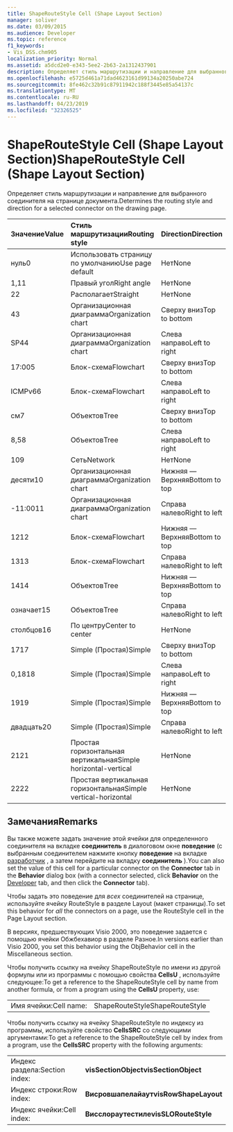```yaml
---
title: ShapeRouteStyle Cell (Shape Layout Section)
manager: soliver
ms.date: 03/09/2015
ms.audience: Developer
ms.topic: reference
f1_keywords:
- Vis_DSS.chm905
localization_priority: Normal
ms.assetid: a5dcd2e0-e343-5ee2-2b63-2a1312437901
description: Определяет стиль маршрутизации и направление для выбранного соединителя на странице документа.
ms.openlocfilehash: e5725d461a71dad4623161d99134a20250abe724
ms.sourcegitcommit: 8fe462c32b91c87911942c188f3445e85a54137c
ms.translationtype: MT
ms.contentlocale: ru-RU
ms.lasthandoff: 04/23/2019
ms.locfileid: "32326525"
---
```

# <a name="shaperoutestyle-cell-shape-layout-section"></a><span data-ttu-id="88f8b-103">ShapeRouteStyle Cell (Shape Layout Section)</span><span class="sxs-lookup"><span data-stu-id="88f8b-103">ShapeRouteStyle Cell (Shape Layout Section)</span></span>

<span data-ttu-id="88f8b-104">Определяет стиль маршрутизации и направление для выбранного соединителя на странице документа.</span><span class="sxs-lookup"><span data-stu-id="88f8b-104">Determines the routing style and direction for a selected connector on the drawing page.</span></span>
  
|<span data-ttu-id="88f8b-105">**Значение**</span><span class="sxs-lookup"><span data-stu-id="88f8b-105">**Value**</span></span>|<span data-ttu-id="88f8b-106">**Стиль маршрутизации**</span><span class="sxs-lookup"><span data-stu-id="88f8b-106">**Routing style**</span></span>|<span data-ttu-id="88f8b-107">**Direction**</span><span class="sxs-lookup"><span data-stu-id="88f8b-107">**Direction**</span></span>|<span data-ttu-id="88f8b-108">**Константа автоматизации**</span><span class="sxs-lookup"><span data-stu-id="88f8b-108">**Automation constant**</span></span>|
|:-----|:-----|:-----|:-----|
|<span data-ttu-id="88f8b-109">нуль</span><span class="sxs-lookup"><span data-stu-id="88f8b-109">0</span></span>  <br/> |<span data-ttu-id="88f8b-110">Использовать страницу по умолчанию</span><span class="sxs-lookup"><span data-stu-id="88f8b-110">Use page default</span></span>  <br/> |<span data-ttu-id="88f8b-111">Нет</span><span class="sxs-lookup"><span data-stu-id="88f8b-111">None</span></span>  <br/> |<span data-ttu-id="88f8b-112">**Вислораутедефаулт**</span><span class="sxs-lookup"><span data-stu-id="88f8b-112">**visLORouteDefault**</span></span> <br/> |
|<span data-ttu-id="88f8b-113">1,1</span><span class="sxs-lookup"><span data-stu-id="88f8b-113">1</span></span>  <br/> |<span data-ttu-id="88f8b-114">Правый угол</span><span class="sxs-lookup"><span data-stu-id="88f8b-114">Right angle</span></span>  <br/> |<span data-ttu-id="88f8b-115">Нет</span><span class="sxs-lookup"><span data-stu-id="88f8b-115">None</span></span>  <br/> |<span data-ttu-id="88f8b-116">**Вислораутеригхтангле**</span><span class="sxs-lookup"><span data-stu-id="88f8b-116">**visLORouteRightAngle**</span></span> <br/> |
|<span data-ttu-id="88f8b-117">2</span><span class="sxs-lookup"><span data-stu-id="88f8b-117">2</span></span>  <br/> |<span data-ttu-id="88f8b-118">Располагает</span><span class="sxs-lookup"><span data-stu-id="88f8b-118">Straight</span></span>  <br/> |<span data-ttu-id="88f8b-119">Нет</span><span class="sxs-lookup"><span data-stu-id="88f8b-119">None</span></span>  <br/> |<span data-ttu-id="88f8b-120">**Вислораутестраигхт**</span><span class="sxs-lookup"><span data-stu-id="88f8b-120">**visLORouteStraight**</span></span> <br/> |
|<span data-ttu-id="88f8b-121">4</span><span class="sxs-lookup"><span data-stu-id="88f8b-121">3</span></span>  <br/> |<span data-ttu-id="88f8b-122">Организационная диаграмма</span><span class="sxs-lookup"><span data-stu-id="88f8b-122">Organization chart</span></span>  <br/> |<span data-ttu-id="88f8b-123">Сверху вниз</span><span class="sxs-lookup"><span data-stu-id="88f8b-123">Top to bottom</span></span>  <br/> |<span data-ttu-id="88f8b-124">**Вислораутеоргчартнс**</span><span class="sxs-lookup"><span data-stu-id="88f8b-124">**visLORouteOrgChartNS**</span></span> <br/> |
|<span data-ttu-id="88f8b-125">SP4</span><span class="sxs-lookup"><span data-stu-id="88f8b-125">4</span></span>  <br/> |<span data-ttu-id="88f8b-126">Организационная диаграмма</span><span class="sxs-lookup"><span data-stu-id="88f8b-126">Organization chart</span></span>  <br/> |<span data-ttu-id="88f8b-127">Слева направо</span><span class="sxs-lookup"><span data-stu-id="88f8b-127">Left to right</span></span>  <br/> |<span data-ttu-id="88f8b-128">**Вислораутеоргчартве**</span><span class="sxs-lookup"><span data-stu-id="88f8b-128">**visLORouteOrgChartWE**</span></span> <br/> |
|<span data-ttu-id="88f8b-129">17:00</span><span class="sxs-lookup"><span data-stu-id="88f8b-129">5</span></span>  <br/> |<span data-ttu-id="88f8b-130">Блок-схема</span><span class="sxs-lookup"><span data-stu-id="88f8b-130">Flowchart</span></span>  <br/> |<span data-ttu-id="88f8b-131">Сверху вниз</span><span class="sxs-lookup"><span data-stu-id="88f8b-131">Top to bottom</span></span>  <br/> |<span data-ttu-id="88f8b-132">**Вислораутефловчартнс**</span><span class="sxs-lookup"><span data-stu-id="88f8b-132">**visLORouteFlowchartNS**</span></span> <br/> |
|<span data-ttu-id="88f8b-133">ICMPv6</span><span class="sxs-lookup"><span data-stu-id="88f8b-133">6</span></span>  <br/> |<span data-ttu-id="88f8b-134">Блок-схема</span><span class="sxs-lookup"><span data-stu-id="88f8b-134">Flowchart</span></span>  <br/> |<span data-ttu-id="88f8b-135">Слева направо</span><span class="sxs-lookup"><span data-stu-id="88f8b-135">Left to right</span></span>  <br/> |<span data-ttu-id="88f8b-136">**Вислораутефловчартве**</span><span class="sxs-lookup"><span data-stu-id="88f8b-136">**visLORouteFlowchartWE**</span></span> <br/> |
|<span data-ttu-id="88f8b-137">см</span><span class="sxs-lookup"><span data-stu-id="88f8b-137">7</span></span>  <br/> |<span data-ttu-id="88f8b-138">Объектов</span><span class="sxs-lookup"><span data-stu-id="88f8b-138">Tree</span></span>  <br/> |<span data-ttu-id="88f8b-139">Сверху вниз</span><span class="sxs-lookup"><span data-stu-id="88f8b-139">Top to bottom</span></span>  <br/> |<span data-ttu-id="88f8b-140">**Вислораутетринс**</span><span class="sxs-lookup"><span data-stu-id="88f8b-140">**visLORouteTreeNS**</span></span> <br/> |
|<span data-ttu-id="88f8b-141">8,5</span><span class="sxs-lookup"><span data-stu-id="88f8b-141">8</span></span>  <br/> |<span data-ttu-id="88f8b-142">Объектов</span><span class="sxs-lookup"><span data-stu-id="88f8b-142">Tree</span></span>  <br/> |<span data-ttu-id="88f8b-143">Слева направо</span><span class="sxs-lookup"><span data-stu-id="88f8b-143">Left to right</span></span>  <br/> |<span data-ttu-id="88f8b-144">**Вислораутетриве**</span><span class="sxs-lookup"><span data-stu-id="88f8b-144">**visLORouteTreeWE**</span></span> <br/> |
|<span data-ttu-id="88f8b-145">10</span><span class="sxs-lookup"><span data-stu-id="88f8b-145">9</span></span>  <br/> |<span data-ttu-id="88f8b-146">Сеть</span><span class="sxs-lookup"><span data-stu-id="88f8b-146">Network</span></span>  <br/> |<span data-ttu-id="88f8b-147">Нет</span><span class="sxs-lookup"><span data-stu-id="88f8b-147">None</span></span>  <br/> |<span data-ttu-id="88f8b-148">**Вислораутенетворк**</span><span class="sxs-lookup"><span data-stu-id="88f8b-148">**visLORouteNetwork**</span></span> <br/> |
|<span data-ttu-id="88f8b-149">десяти</span><span class="sxs-lookup"><span data-stu-id="88f8b-149">10</span></span>  <br/> |<span data-ttu-id="88f8b-150">Организационная диаграмма</span><span class="sxs-lookup"><span data-stu-id="88f8b-150">Organization chart</span></span>  <br/> |<span data-ttu-id="88f8b-151">Нижняя — Верхняя</span><span class="sxs-lookup"><span data-stu-id="88f8b-151">Bottom to top</span></span>  <br/> |<span data-ttu-id="88f8b-152">**Вислораутеоргчартсн**</span><span class="sxs-lookup"><span data-stu-id="88f8b-152">**visLORouteOrgChartSN**</span></span> <br/> |
|<span data-ttu-id="88f8b-153">-11:00</span><span class="sxs-lookup"><span data-stu-id="88f8b-153">11</span></span>  <br/> |<span data-ttu-id="88f8b-154">Организационная диаграмма</span><span class="sxs-lookup"><span data-stu-id="88f8b-154">Organization chart</span></span>  <br/> |<span data-ttu-id="88f8b-155">Справа налево</span><span class="sxs-lookup"><span data-stu-id="88f8b-155">Right to left</span></span>  <br/> |<span data-ttu-id="88f8b-156">**Вислораутеоргчартев**</span><span class="sxs-lookup"><span data-stu-id="88f8b-156">**visLORouteOrgChartEW**</span></span> <br/> |
|<span data-ttu-id="88f8b-157">12</span><span class="sxs-lookup"><span data-stu-id="88f8b-157">12</span></span>  <br/> |<span data-ttu-id="88f8b-158">Блок-схема</span><span class="sxs-lookup"><span data-stu-id="88f8b-158">Flowchart</span></span>  <br/> |<span data-ttu-id="88f8b-159">Нижняя — Верхняя</span><span class="sxs-lookup"><span data-stu-id="88f8b-159">Bottom to top</span></span>  <br/> |<span data-ttu-id="88f8b-160">**Вислораутефловчартсн**</span><span class="sxs-lookup"><span data-stu-id="88f8b-160">**visLORouteFlowchartSN**</span></span> <br/> |
|<span data-ttu-id="88f8b-161">13</span><span class="sxs-lookup"><span data-stu-id="88f8b-161">13</span></span>  <br/> |<span data-ttu-id="88f8b-162">Блок-схема</span><span class="sxs-lookup"><span data-stu-id="88f8b-162">Flowchart</span></span>  <br/> |<span data-ttu-id="88f8b-163">Справа налево</span><span class="sxs-lookup"><span data-stu-id="88f8b-163">Right to left</span></span>  <br/> |<span data-ttu-id="88f8b-164">**Вислораутефловчартев**</span><span class="sxs-lookup"><span data-stu-id="88f8b-164">**visLORouteFlowchartEW**</span></span> <br/> |
|<span data-ttu-id="88f8b-165">14</span><span class="sxs-lookup"><span data-stu-id="88f8b-165">14</span></span>  <br/> |<span data-ttu-id="88f8b-166">Объектов</span><span class="sxs-lookup"><span data-stu-id="88f8b-166">Tree</span></span>  <br/> |<span data-ttu-id="88f8b-167">Нижняя — Верхняя</span><span class="sxs-lookup"><span data-stu-id="88f8b-167">Bottom to top</span></span>  <br/> |<span data-ttu-id="88f8b-168">**Вислораутетрисн**</span><span class="sxs-lookup"><span data-stu-id="88f8b-168">**visLORouteTreeSN**</span></span> <br/> |
|<span data-ttu-id="88f8b-169">означает</span><span class="sxs-lookup"><span data-stu-id="88f8b-169">15</span></span>  <br/> |<span data-ttu-id="88f8b-170">Объектов</span><span class="sxs-lookup"><span data-stu-id="88f8b-170">Tree</span></span>  <br/> |<span data-ttu-id="88f8b-171">Справа налево</span><span class="sxs-lookup"><span data-stu-id="88f8b-171">Right to left</span></span>  <br/> |<span data-ttu-id="88f8b-172">**Вислораутетриев**</span><span class="sxs-lookup"><span data-stu-id="88f8b-172">**visLORouteTreeEW**</span></span> <br/> |
|<span data-ttu-id="88f8b-173">столбцов</span><span class="sxs-lookup"><span data-stu-id="88f8b-173">16</span></span>  <br/> |<span data-ttu-id="88f8b-174">По центру</span><span class="sxs-lookup"><span data-stu-id="88f8b-174">Center to center</span></span>  <br/> |<span data-ttu-id="88f8b-175">Нет</span><span class="sxs-lookup"><span data-stu-id="88f8b-175">None</span></span>  <br/> |<span data-ttu-id="88f8b-176">**Вислораутецентертоцентер**</span><span class="sxs-lookup"><span data-stu-id="88f8b-176">**visLORouteCenterToCenter**</span></span> <br/> |
|<span data-ttu-id="88f8b-177">17</span><span class="sxs-lookup"><span data-stu-id="88f8b-177">17</span></span>  <br/> |<span data-ttu-id="88f8b-178">Simple (Простая)</span><span class="sxs-lookup"><span data-stu-id="88f8b-178">Simple</span></span>  <br/> |<span data-ttu-id="88f8b-179">Сверху вниз</span><span class="sxs-lookup"><span data-stu-id="88f8b-179">Top to bottom</span></span>  <br/> |<span data-ttu-id="88f8b-180">**Вислораутесимпленс**</span><span class="sxs-lookup"><span data-stu-id="88f8b-180">**visLORouteSimpleNS**</span></span> <br/> |
|<span data-ttu-id="88f8b-181">0,18</span><span class="sxs-lookup"><span data-stu-id="88f8b-181">18</span></span>  <br/> |<span data-ttu-id="88f8b-182">Simple (Простая)</span><span class="sxs-lookup"><span data-stu-id="88f8b-182">Simple</span></span>  <br/> |<span data-ttu-id="88f8b-183">Слева направо</span><span class="sxs-lookup"><span data-stu-id="88f8b-183">Left to right</span></span>  <br/> |<span data-ttu-id="88f8b-184">**Вислораутесимплеве**</span><span class="sxs-lookup"><span data-stu-id="88f8b-184">**visLORouteSimpleWE**</span></span> <br/> |
|<span data-ttu-id="88f8b-185">19</span><span class="sxs-lookup"><span data-stu-id="88f8b-185">19</span></span>  <br/> |<span data-ttu-id="88f8b-186">Simple (Простая)</span><span class="sxs-lookup"><span data-stu-id="88f8b-186">Simple</span></span>  <br/> |<span data-ttu-id="88f8b-187">Нижняя — Верхняя</span><span class="sxs-lookup"><span data-stu-id="88f8b-187">Bottom to top</span></span>  <br/> |<span data-ttu-id="88f8b-188">**Вислораутесимплесн**</span><span class="sxs-lookup"><span data-stu-id="88f8b-188">**visLORouteSimpleSN**</span></span> <br/> |
|<span data-ttu-id="88f8b-189">двадцать</span><span class="sxs-lookup"><span data-stu-id="88f8b-189">20</span></span>  <br/> |<span data-ttu-id="88f8b-190">Simple (Простая)</span><span class="sxs-lookup"><span data-stu-id="88f8b-190">Simple</span></span>  <br/> |<span data-ttu-id="88f8b-191">Справа налево</span><span class="sxs-lookup"><span data-stu-id="88f8b-191">Right to left</span></span>  <br/> |<span data-ttu-id="88f8b-192">**Вислораутесимплив**</span><span class="sxs-lookup"><span data-stu-id="88f8b-192">**visLORouteSimpleEW**</span></span> <br/> |
|<span data-ttu-id="88f8b-193">21</span><span class="sxs-lookup"><span data-stu-id="88f8b-193">21</span></span>  <br/> |<span data-ttu-id="88f8b-194">Простая горизонтальная вертикальная</span><span class="sxs-lookup"><span data-stu-id="88f8b-194">Simple horizontal-vertical</span></span>  <br/> |<span data-ttu-id="88f8b-195">Нет</span><span class="sxs-lookup"><span data-stu-id="88f8b-195">None</span></span>  <br/> |<span data-ttu-id="88f8b-196">**Вислораутесимплехв**</span><span class="sxs-lookup"><span data-stu-id="88f8b-196">**visLORouteSimpleHV**</span></span> <br/> |
|<span data-ttu-id="88f8b-197">22</span><span class="sxs-lookup"><span data-stu-id="88f8b-197">22</span></span>  <br/> |<span data-ttu-id="88f8b-198">Простая вертикальная горизонтальная</span><span class="sxs-lookup"><span data-stu-id="88f8b-198">Simple vertical-horizontal</span></span>  <br/> |<span data-ttu-id="88f8b-199">Нет</span><span class="sxs-lookup"><span data-stu-id="88f8b-199">None</span></span>  <br/> |<span data-ttu-id="88f8b-200">**Вислораутесимплевх**</span><span class="sxs-lookup"><span data-stu-id="88f8b-200">**visLORouteSimpleVH**</span></span> <br/> |
   
## <a name="remarks"></a><span data-ttu-id="88f8b-201">Замечания</span><span class="sxs-lookup"><span data-stu-id="88f8b-201">Remarks</span></span>

<span data-ttu-id="88f8b-202">Вы также можете задать значение этой ячейки для определенного соединителя на вкладке **соединитель** в диалоговом окне **поведение** (с выбранным соединителем нажмите кнопку **поведение** на вкладке [разработчик](run-in-developer-mode-display-the-developer-tab.md) , а затем перейдите на вкладку **соединитель** ).</span><span class="sxs-lookup"><span data-stu-id="88f8b-202">You can also set the value of this cell for a particular connector on the **Connector** tab in the **Behavior** dialog box (with a connector selected, click **Behavior** on the [Developer](run-in-developer-mode-display-the-developer-tab.md) tab, and then click the **Connector** tab).</span></span> 
  
<span data-ttu-id="88f8b-203">Чтобы задать это поведение для *всех* соединителей на странице, используйте ячейку RouteStyle в разделе Layout (макет страницы).</span><span class="sxs-lookup"><span data-stu-id="88f8b-203">To set this behavior for  *all*  the connectors on a page, use the RouteStyle cell in the Page Layout section.</span></span> 
  
<span data-ttu-id="88f8b-204">В версиях, предшествующих Visio 2000, это поведение задается с помощью ячейки Обжбехавиор в разделе Разное.</span><span class="sxs-lookup"><span data-stu-id="88f8b-204">In versions earlier than Visio 2000, you set this behavior using the ObjBehavior cell in the Miscellaneous section.</span></span>
  
<span data-ttu-id="88f8b-205">Чтобы получить ссылку на ячейку ShapeRouteStyle по имени из другой формулы или из программы с помощью свойства **CellsU** , используйте следующее:</span><span class="sxs-lookup"><span data-stu-id="88f8b-205">To get a reference to the ShapeRouteStyle cell by name from another formula, or from a program using the **CellsU** property, use:</span></span> 
  
|||
|:-----|:-----|
|<span data-ttu-id="88f8b-206">Имя ячейки:</span><span class="sxs-lookup"><span data-stu-id="88f8b-206">Cell name:</span></span>  <br/> |<span data-ttu-id="88f8b-207">ShapeRouteStyle</span><span class="sxs-lookup"><span data-stu-id="88f8b-207">ShapeRouteStyle</span></span>  <br/> |
   
<span data-ttu-id="88f8b-208">Чтобы получить ссылку на ячейку ShapeRouteStyle по индексу из программы, используйте свойство **CellsSRC** со следующими аргументами:</span><span class="sxs-lookup"><span data-stu-id="88f8b-208">To get a reference to the ShapeRouteStyle cell by index from a program, use the **CellsSRC** property with the following arguments:</span></span> 
  
|||
|:-----|:-----|
|<span data-ttu-id="88f8b-209">Индекс раздела:</span><span class="sxs-lookup"><span data-stu-id="88f8b-209">Section index:</span></span>  <br/> |<span data-ttu-id="88f8b-210">**visSectionObject**</span><span class="sxs-lookup"><span data-stu-id="88f8b-210">**visSectionObject**</span></span> <br/> |
|<span data-ttu-id="88f8b-211">Индекс строки:</span><span class="sxs-lookup"><span data-stu-id="88f8b-211">Row index:</span></span>  <br/> |<span data-ttu-id="88f8b-212">**Висровшапелайаут**</span><span class="sxs-lookup"><span data-stu-id="88f8b-212">**visRowShapeLayout**</span></span> <br/> |
|<span data-ttu-id="88f8b-213">Индекс ячейки:</span><span class="sxs-lookup"><span data-stu-id="88f8b-213">Cell index:</span></span>  <br/> |<span data-ttu-id="88f8b-214">**Висслораутестиле**</span><span class="sxs-lookup"><span data-stu-id="88f8b-214">**visSLORouteStyle**</span></span> <br/> |
   

